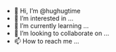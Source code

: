 - 👋 Hi, I’m @hughugtime
- 👀 I’m interested in ...
- 🌱 I’m currently learning ...
- 💞️ I’m looking to collaborate on ...
- 📫 How to reach me ...

<!---
hughugtime/hughugtime is a ✨ special ✨ repository because its `README.md` (this file) appears on your GitHub profile.
You can click the Preview link to take a look at your changes.
--->
